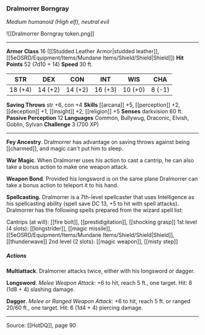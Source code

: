 ### Dralmorrer Borngray
_Medium humanoid (High elf), neutral evil_

![[Dralmorrer Borngray token.png]]


---

**Armor Class** 16 ([[Studded Leather Armor|studded leather]], [[5eOSRD/Equipment/Items/Mundane Items/Shield/Shield|Shield]])
**Hit Points** 52 (7d10 + 14)
**Speed** 30 ft.

| STR     | DEX     | CON     | INT     | WIS     | CHA     |
|---------|---------|---------|---------|---------|---------|
| 18 (+4) | 14 (+2) | 14 (+2) | 16 (+3) | 10 (+0) | 8 (-1) |

**Saving Throws** str +6, con +4
**Skills** [[arcana]] +5, [[perception]] +2, [[deception]] +1, [[insight]] +2, [[religion]] +5
**Senses** darkvision 60 ft.
**Passive Perception** 12
**Languages** Common, Bullywug, Draconic, Elvish, Goblin, Sylvan
**Challenge** 3 (700 XP)

---

**Fey Ancestry**. Dralmorrer has advantage on saving throws against being [[charmed]], and magic can't put him to sleep.

**War Magic**. When Dralmorrer uses his action to cast a cantrip, he can also take a bonus action to make one weapon attack.

**Weapon Bond**. Provided his longsword is on the same plane Dralmorrer can take a bonus action to teleport it to his hand.

**Spellcasting.** Dralmorrer is a 7th-level spellcaster that uses Intelligence as his spellcasting ability (spell save DC 13, +5 to hit with spell attacks). Dralmorrer has the following spells prepared from the wizard spell list:

Cantrips (at will): [[fire bolt]], [[prestidigitation]], [[shocking grasp]]
1st level (4 slots): [[longstrider]], [[magic missile]], [[5eOSRD/Equipment/Items/Mundane Items/Shield/Shield|Shield]], [[thunderwave]]
2nd level (2 slots): [[magic weapon]], [[misty step]]

##### Actions
**Multiattack**. Dralmorrer attacks twice, either with his longsword or dagger.

**Longsword**. _Melee Weapon Attack:_ +6 to hit, reach 5 ft., one target. Hit: 8 (1d8 + 4) slashing damage.

**Dagger**. _Melee or Ranged Weapon Attack:_ +6 to hit, reach 5 ft. or ranged 20/60 ft., one target. Hit: 6 (1d4 + 4) piercing damage.


---

Source: [[HotDQ]], page 90